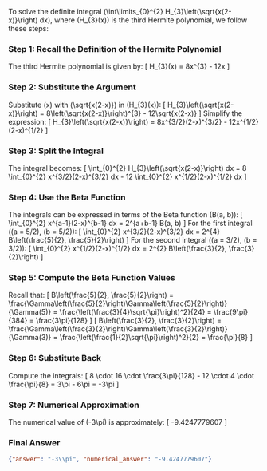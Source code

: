 To solve the definite integral \(\int\limits_{0}^{2} H_{3}\left(\sqrt{x(2-x)}\right) dx\), where \(H_{3}(x)\) is the third Hermite polynomial, we follow these steps:

### Step 1: Recall the Definition of the Hermite Polynomial
The third Hermite polynomial is given by:
\[
H_{3}(x) = 8x^{3} - 12x
\]

### Step 2: Substitute the Argument
Substitute \(x\) with \(\sqrt{x(2-x)}\) in \(H_{3}(x)\):
\[
H_{3}\left(\sqrt{x(2-x)}\right) = 8\left(\sqrt{x(2-x)}\right)^{3} - 12\sqrt{x(2-x)}
\]
Simplify the expression:
\[
H_{3}\left(\sqrt{x(2-x)}\right) = 8x^{3/2}(2-x)^{3/2} - 12x^{1/2}(2-x)^{1/2}
\]

### Step 3: Split the Integral
The integral becomes:
\[
\int_{0}^{2} H_{3}\left(\sqrt{x(2-x)}\right) dx = 8 \int_{0}^{2} x^{3/2}(2-x)^{3/2} dx - 12 \int_{0}^{2} x^{1/2}(2-x)^{1/2} dx
\]

### Step 4: Use the Beta Function
The integrals can be expressed in terms of the Beta function \(B(a, b)\):
\[
\int_{0}^{2} x^{a-1}(2-x)^{b-1} dx = 2^{a+b-1} B(a, b)
\]
For the first integral (\(a = 5/2\), \(b = 5/2\)):
\[
\int_{0}^{2} x^{3/2}(2-x)^{3/2} dx = 2^{4} B\left(\frac{5}{2}, \frac{5}{2}\right)
\]
For the second integral (\(a = 3/2\), \(b = 3/2\)):
\[
\int_{0}^{2} x^{1/2}(2-x)^{1/2} dx = 2^{2} B\left(\frac{3}{2}, \frac{3}{2}\right)
\]

### Step 5: Compute the Beta Function Values
Recall that:
\[
B\left(\frac{5}{2}, \frac{5}{2}\right) = \frac{\Gamma\left(\frac{5}{2}\right)\Gamma\left(\frac{5}{2}\right)}{\Gamma(5)} = \frac{\left(\frac{3}{4}\sqrt{\pi}\right)^2}{24} = \frac{9\pi}{384} = \frac{3\pi}{128}
\]
\[
B\left(\frac{3}{2}, \frac{3}{2}\right) = \frac{\Gamma\left(\frac{3}{2}\right)\Gamma\left(\frac{3}{2}\right)}{\Gamma(3)} = \frac{\left(\frac{1}{2}\sqrt{\pi}\right)^2}{2} = \frac{\pi}{8}
\]

### Step 6: Substitute Back
Compute the integrals:
\[
8 \cdot 16 \cdot \frac{3\pi}{128} - 12 \cdot 4 \cdot \frac{\pi}{8} = 3\pi - 6\pi = -3\pi
\]

### Step 7: Numerical Approximation
The numerical value of \(-3\pi\) is approximately:
\[
-9.4247779607
\]

### Final Answer
```json
{"answer": "-3\\pi", "numerical_answer": "-9.4247779607"}
```